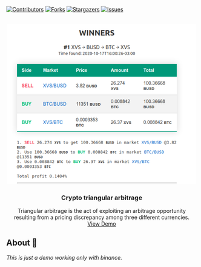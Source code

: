<div id="top"></div>
<!--
*** Thanks for checking out the Best-README-Template. If you have a suggestion
*** that would make this better, please fork the repo and create a pull request
*** or simply open an issue with the tag "enhancement".
*** Don't forget to give the project a star!
*** Thanks again! Now go create something AMAZING! :D
-->



<!-- PROJECT SHIELDS -->
<!--
*** I'm using markdown "reference style" links for readability.
*** Reference links are enclosed in brackets [ ] instead of parentheses ( ).
*** See the bottom of this document for the declaration of the reference variables
*** for contributors-url, forks-url, etc. This is an optional, concise syntax you may use.
*** https://www.markdownguide.org/basic-syntax/#reference-style-links
-->
[![Contributors][contributors-shield]][contributors-url]
[![Forks][forks-shield]][forks-url]
[![Stargazers][stars-shield]][stars-url]
[![Issues][issues-shield]][issues-url]

<!-- PROJECT LOGO -->
<br />
<div align="center">
  <a href="https://eugenioclrc.github.io/binance-crypto-triangular-arbitrage/">
    <img src="demo.png" alt="Logo" width="500">
  </a>
  <h3 align="center">Crypto triangular arbitrage</h3>

  <p align="center">
    Triangular arbitrage is the act of exploiting an arbitrage opportunity resulting from a pricing discrepancy among three different currencies.
    <br />
    <a href="https://eugenioclrc.github.io/binance-crypto-triangular-arbitrage/">View Demo</a>
    <!--
    <a href="https://github.com/othneildrew/Best-README-Template"><strong>Explore the docs »</strong></a>
    <br />
    <br />
    ·
    <a href="https://github.com/othneildrew/Best-README-Template/issues">Report Bug</a>
    ·
    <a href="https://github.com/othneildrew/Best-README-Template/issues">Request Feature</a>
    -->
  </p>
</div>


## About 🚀

_This is just a demo working only with binance._




<!-- MARKDOWN LINKS & IMAGES -->
<!-- https://www.markdownguide.org/basic-syntax/#reference-style-links -->
[contributors-shield]: https://img.shields.io/github/contributors/eugenioclrc/binance-crypto-triangular-arbitrage.svg?style=for-the-badge
[contributors-url]: https://github.com/eugenioclrc/binance-crypto-triangular-arbitrage/graphs/contributors
[forks-shield]: https://img.shields.io/github/forks/eugenioclrc/binance-crypto-triangular-arbitrage.svg?style=for-the-badge
[forks-url]: https://github.com/eugenioclrc/binance-crypto-triangular-arbitrage/network/members
[stars-shield]: https://img.shields.io/github/stars/eugenioclrc/binance-crypto-triangular-arbitrage.svg?style=for-the-badge
[stars-url]: https://github.com/eugenioclrc/binance-crypto-triangular-arbitrage/stargazers
[issues-shield]: https://img.shields.io/github/issues/eugenioclrc/binance-crypto-triangular-arbitrage.svg?style=for-the-badge
[issues-url]: https://github.com/eugenioclrc/binance-crypto-triangular-arbitrage/issues
[license-shield]: https://img.shields.io/github/license/eugenioclrc/binance-crypto-triangular-arbitrage.svg?style=for-the-badge
[license-url]: https://github.com/eugenioclrc/binance-crypto-triangular-arbitrage/blob/master/LICENSE.txt
[product-screenshot]: demo.png